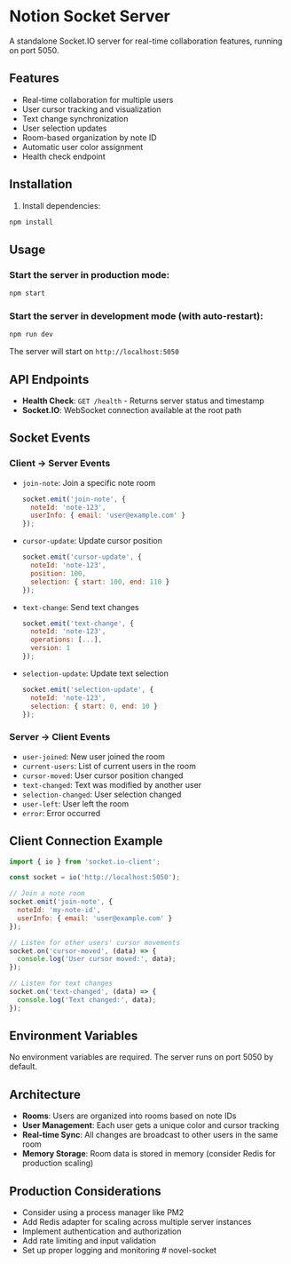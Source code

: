 # Notion Socket Server

A standalone Socket.IO server for real-time collaboration features, running on port 5050.

## Features

- Real-time collaboration for multiple users
- User cursor tracking and visualization
- Text change synchronization
- User selection updates
- Room-based organization by note ID
- Automatic user color assignment
- Health check endpoint

## Installation

1. Install dependencies:
```bash
npm install
```

## Usage

### Start the server in production mode:
```bash
npm start
```

### Start the server in development mode (with auto-restart):
```bash
npm run dev
```

The server will start on `http://localhost:5050`

## API Endpoints

- **Health Check**: `GET /health` - Returns server status and timestamp
- **Socket.IO**: WebSocket connection available at the root path

## Socket Events

### Client → Server Events

- `join-note`: Join a specific note room
  ```javascript
  socket.emit('join-note', {
    noteId: 'note-123',
    userInfo: { email: 'user@example.com' }
  });
  ```

- `cursor-update`: Update cursor position
  ```javascript
  socket.emit('cursor-update', {
    noteId: 'note-123',
    position: 100,
    selection: { start: 100, end: 110 }
  });
  ```

- `text-change`: Send text changes
  ```javascript
  socket.emit('text-change', {
    noteId: 'note-123',
    operations: [...],
    version: 1
  });
  ```

- `selection-update`: Update text selection
  ```javascript
  socket.emit('selection-update', {
    noteId: 'note-123',
    selection: { start: 0, end: 10 }
  });
  ```

### Server → Client Events

- `user-joined`: New user joined the room
- `current-users`: List of current users in the room
- `cursor-moved`: User cursor position changed
- `text-changed`: Text was modified by another user
- `selection-changed`: User selection changed
- `user-left`: User left the room
- `error`: Error occurred

## Client Connection Example

```javascript
import { io } from 'socket.io-client';

const socket = io('http://localhost:5050');

// Join a note room
socket.emit('join-note', {
  noteId: 'my-note-id',
  userInfo: { email: 'user@example.com' }
});

// Listen for other users' cursor movements
socket.on('cursor-moved', (data) => {
  console.log('User cursor moved:', data);
});

// Listen for text changes
socket.on('text-changed', (data) => {
  console.log('Text changed:', data);
});
```

## Environment Variables

No environment variables are required. The server runs on port 5050 by default.

## Architecture

- **Rooms**: Users are organized into rooms based on note IDs
- **User Management**: Each user gets a unique color and cursor tracking
- **Real-time Sync**: All changes are broadcast to other users in the same room
- **Memory Storage**: Room data is stored in memory (consider Redis for production scaling)

## Production Considerations

- Consider using a process manager like PM2
- Add Redis adapter for scaling across multiple server instances
- Implement authentication and authorization
- Add rate limiting and input validation
- Set up proper logging and monitoring # novel-socket
